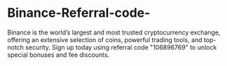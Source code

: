 # Binance-Referral-code-
Binance is the world’s largest and most trusted cryptocurrency exchange, offering an extensive selection of coins, powerful trading tools, and top-notch security. Sign up today using referral code "106896769" to unlock special bonuses and fee discounts.
